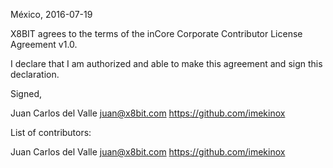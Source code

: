 México, 2016-07-19

X8BIT agrees to the terms of the inCore Corporate Contributor License
Agreement v1.0.

I declare that I am authorized and able to make this agreement and sign this
declaration.

Signed,

Juan Carlos del Valle juan@x8bit.com https://github.com/imekinox

List of contributors:

Juan Carlos del Valle juan@x8bit.com https://github.com/imekinox